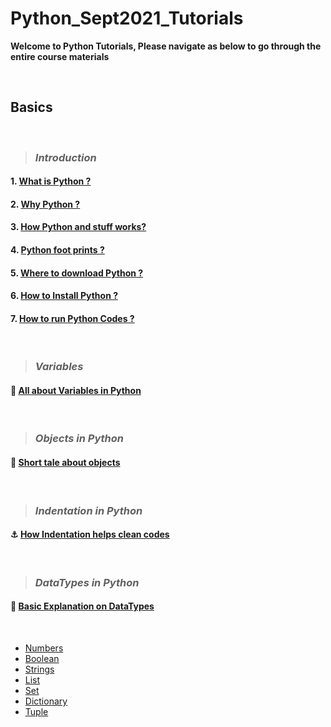 # Python_Sept2021_Tutorials

**Welcome to Python Tutorials, Please navigate as below to go through the entire course materials**

&nbsp;

## Basics

&nbsp;

> ### ***Introduction***

#### 1. [What is Python ?](/Basics/1_Introduction/1_what_is.md)

#### 2. [Why Python ?](/Basics/1_Introduction/2_why_is.md)

#### 3. [How Python and stuff works?](/Basics/1_Introduction/3_how_is.md)

#### 4. [Python foot prints ?](/Basics/1_Introduction/4_footprints.md)

#### 5. [Where to download Python ?](/Basics/1_Introduction/5_where_to.md)

#### 6. [How to Install Python ?](/Basics/1_Introduction/6_install.md)

#### 7. [How to run Python Codes ?](/Basics/1_Introduction/7_how_to_run.md)

&nbsp;

> ### ***Variables***

#### :battery: [All about Variables in Python](Basics/2_Variables/explanation.md)

&nbsp;

> ### ***Objects in Python***

#### :dolphin: [Short tale about objects](Basics/3_Objects_in_python/explanation.md)

&nbsp;

> ### ***Indentation in Python***

#### :anchor: [How Indentation helps clean codes](Basics/4_Indentation/explanation.md)

&nbsp;

> ### ***DataTypes in Python***

#### :bicyclist: [Basic Explanation on DataTypes](Basics/5_Data_Types/explanation.md)

&nbsp;

- [Numbers](Basics/5_Data_Types/1_Numbers/explanation.md)
- [Boolean](Basics/5_Data_Types/2_Boolean/explanation.md)
- [Strings](Basics/5_Data_Types/3_Strings/explanation.md)
- [List](Basics/5_Data_Types/4_Lists/explanation.md)
- [Set](Basics/5_Data_Types/5_Sets/explanation,md)
- [Dictionary](Basics/5_Data_Types/6_Dictionaries/explanation.md)
- [Tuple](Basics/5_Data_Types/7_Tuples/explanation.md)
